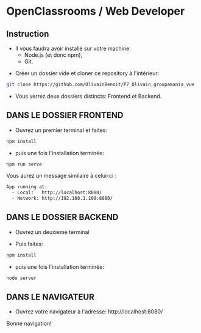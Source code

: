 # OpenClassrooms / Web Developer

## Instruction

* Il vous faudra avoir installé sur votre machine:
    * Node.js (et donc npm),
    * Git.

- Créer un dossier vide et cloner ce repository à l'intérieur: 

```bash
git clone https://github.com/OlivainBenoit/P7_Olivain_groupamania_vue
```

- Vous verrez deux dossiers distincts: Frontend et Backend.

## DANS LE DOSSIER FRONTEND

- Ouvrez un premier terminal et faites:

```bash 
npm install
```

- puis une fois l'installation terminée:

```bash
npm run serve
```

Vous aurez un message similaire à celui-ci :

```bash
App running at:
  - Local:   http://localhost:8080/ 
  - Network: http://192.168.1.109:8080/
  ```

## DANS LE DOSSIER BACKEND

- Ouvrez un deuxieme terminal 

- Puis faites:

```bash
npm install
```

- puis une fois l'installation terminée:

```bash
node server
```

## DANS LE NAVIGATEUR

- Ouvrez votre navigateur à l'adresse: http://localhost:8080/

Bonne navigation!
